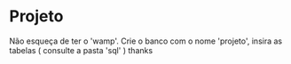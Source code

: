 # Projeto
Não esqueça de ter o 'wamp'.
Crie o banco com o nome 'projeto', insira as tabelas ( consulte a pasta 'sql' )
thanks
